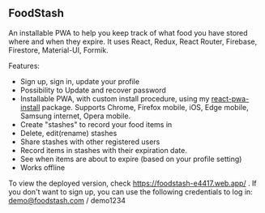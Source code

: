## FoodStash

An installable PWA to help you keep track of what food you have stored where and when they expire.
It uses React, Redux, React Router, Firebase, Firestore, Material-UI, Formik.

Features:

- Sign up, sign in, update your profile
- Possibility to Update and recover password
- Installable PWA, with custom install procedure, using my [react-pwa-install](https://github.com/zoltangy/react-pwa-install) package. Supports Chrome, Firefox mobile, iOS, Edge mobile, Samsung internet, Opera mobile.
- Create "stashes" to record your food items in
- Delete, edit(rename) stashes
- Share stashes with other registered users
- Record items in stashes with their expiration date.
- See when items are about to expire (based on your profile setting)
- Works offline

To view the deployed version, check https://foodstash-e4417.web.app/ . If you don't want to sign up, you can use the following credentials to log in: demo@foodstash.com / demo1234
